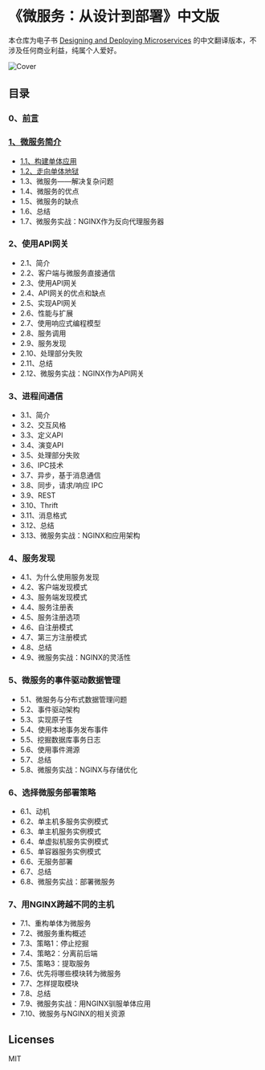 # 《微服务：从设计到部署》中文版
本仓库为电子书 [Designing and Deploying Microservices](https://www.nginx.com/resources/library/designing-deploying-microservices/) 的中文翻译版本，不涉及任何商业利益，纯属个人爱好。

![Cover](https://github.com/oopsguy/microservices-from-design-to-deployment-chinese/blob/master/resources/cover.png)

## 目录

### 0、[前言](https://github.com/oopsguy/microservices-from-design-to-deployment-chinese/blob/master/0-foreword.md)

### [1、微服务简介](https://github.com/oopsguy/microservices-from-design-to-deployment-chinese/blob/master/1-introduction-to-microservices.md#1微服务简介)
- [1.1、构建单体应用](https://github.com/oopsguy/microservices-from-design-to-deployment-chinese/blob/master/1-introduction-to-microservices.md#11构建单体应用)
- [1.2、走向单体地狱](https://github.com/oopsguy/microservices-from-design-to-deployment-chinese/blob/master/1-introduction-to-microservices.md#12走向单体地狱)
- 1.3、微服务——解决复杂问题
- 1.4、微服务的优点
- 1.5、微服务的缺点
- 1.6、总结
- 1.7、微服务实战：NGINX作为反向代理服务器

### 2、使用API网关
- 2.1、简介
- 2.2、客户端与微服务直接通信
- 2.3、使用API网关
- 2.4、API网关的优点和缺点
- 2.5、实现API网关
- 2.6、性能与扩展
- 2.7、使用响应式编程模型
- 2.8、服务调用
- 2.9、服务发现
- 2.10、处理部分失败
- 2.11、总结
- 2.12、微服务实战：NGINX作为API网关

### 3、进程间通信
- 3.1、简介
- 3.2、交互风格
- 3.3、定义API
- 3.4、演变API
- 3.5、处理部分失败
- 3.6、IPC技术
- 3.7、异步，基于消息通信
- 3.8、同步，请求/响应 IPC
- 3.9、REST
- 3.10、Thrift
- 3.11、消息格式
- 3.12、总结
- 3.13、微服务实战：NGINX和应用架构

### 4、服务发现
- 4.1、为什么使用服务发现
- 4.2、客户端发现模式
- 4.3、服务端发现模式
- 4.4、服务注册表
- 4.5、服务注册选项
- 4.6、自注册模式
- 4.7、第三方注册模式
- 4.8、总结
- 4.9、微服务实战：NGINX的灵活性

### 5、微服务的事件驱动数据管理
- 5.1、微服务与分布式数据管理问题
- 5.2、事件驱动架构
- 5.3、实现原子性
- 5.4、使用本地事务发布事件
- 5.5、挖掘数据库事务日志
- 5.6、使用事件溯源
- 5.7、总结
- 5.8、微服务实战：NGINX与存储优化

### 6、选择微服务部署策略
- 6.1、动机
- 6.2、单主机多服务实例模式
- 6.3、单主机服务实例模式
- 6.4、单虚拟机服务实例模式
- 6.5、单容器服务实例模式
- 6.6、无服务部署
- 6.7、总结
- 6.8、微服务实战：部署微服务

### 7、用NGINX跨越不同的主机
- 7.1、重构单体为微服务
- 7.2、微服务重构概述
- 7.3、策略1：停止挖掘
- 7.4、策略2：分离前后端
- 7.5、策略3：提取服务
- 7.6、优先将哪些模块转为微服务
- 7.7、怎样提取模块
- 7.8、总结
- 7.9、微服务实战：用NGINX驯服单体应用
- 7.10、微服务与NGINX的相关资源

## Licenses
MIT
